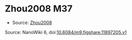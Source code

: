 <a name="material" />

# Zhou2008 M37
<script type="application/ld+json">
  {
    "@context": "https://schema.org/",
    "@type": "ChemicalSubstance",
    "@id": "https://egonw.github.io/nanowiki/nanowiki249.html#material",
    "http://purl.org/dc/terms/conformsTo":
      {
        "@type": "CreativeWork",
        "@id": "https://bioschemas.org/profiles/ChemicalSubstance/0.4-RELEASE/"
      },
    "identfier": "249",
    "name": "Zhou2008 M37",
    "url": "https://egonw.github.io/nanowiki/nanowiki249.html#material",
    "sameAs": "http://127.0.0.1/mediawiki/index.php/Special:URIResolver/Zhou2008_M37"
  }
</script>


* Source: [Zhou2008](Zhou2008.md)


Source: NanoWiki 6, doi:[10.6084/m9.figshare.11897205.v1](https://doi.org/10.6084/m9.figshare.11897205.v1)
